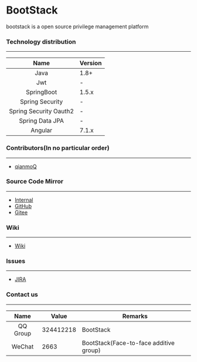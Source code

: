 # BootStack

bootstack is a open source privilege management platform

### Technology distribution
    
---

|Name|Version|
|:---:|---|
|Java|1.8+|
|Jwt|-|
|SpringBoot|1.5.x|
|Spring Security|-|
|Spring Security Oauth2|-|
|Spring Data JPA|-|
|Angular|7.1.x|

### Contributors(In no particular order)

---

- [qianmoQ](https://github.com/qianmoQ)

### Source Code Mirror

---

- [Internal](https://git.edurt.com/SpringStack/bootstack.git)
- [GitHub](https://github.com/springstack/bootstack.git)
- [Gitee](https://gitee.com/Spring-Stack/bootstack.git)

### Wiki

---

- [Wiki](http://wiki.ttxit.com/display/bootstack)

### Issues

---

- [JIRA](http://jira.ttxit.com/projects/BOOTSTACK)

### Contact us
    
---

|Name|Value|Remarks|
|:---:|---|---|
|QQ Group|324412218|BootStack|
|WeChat|2663|BootStack(Face-to-face additive group)|